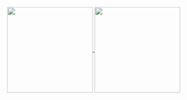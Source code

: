 <a href="https://github.com/Zacgamingpro1234">
<img height=200 align="center" src="https://github-readme-stats.vercel.app/api?username=Zacgamingpro1234&bg_color=50,410101,1C0202&title_color=f86790&icon_color=f86790&text_color=ffffff&custom_title=Zacgamingpro1234's%20Stats&border_radius=6&include_all_commits=true&show_icons=true&hide=contribs&rank_icon=percentile&border_color=f86790"/>
</a>
<a href="https://github.com/Zacgamingpro1234?tab=repositories">
<img height=200 align="center" src="https://github-readme-stats.vercel.app/api/top-langs/?username=Zacgamingpro1234&bg_color=50,410101,1C0202&title_color=f86790&icon_color=f86790&text_color=ffffff&custom_title=Most%20Used%20Languages&border_radius=6&layout=compact&border_color=f86790"/>
</a>
